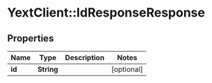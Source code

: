 # YextClient::IdResponseResponse

## Properties
Name | Type | Description | Notes
------------ | ------------- | ------------- | -------------
**id** | **String** |  | [optional] 


